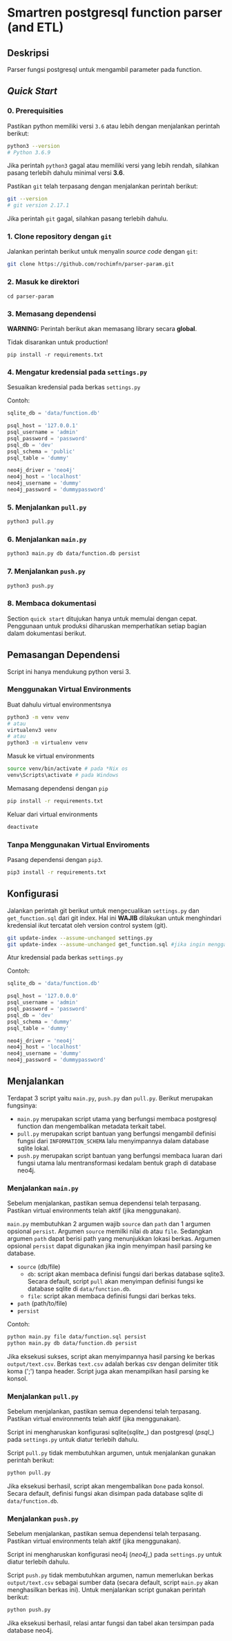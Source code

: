 # Smartren postgresql function parser (and ETL)

## Deskripsi

Parser fungsi postgresql untuk mengambil parameter pada function.

## *Quick Start*

### 0. Prerequisities

Pastikan python memiliki versi `3.6` atau lebih dengan menjalankan perintah berikut:

```bash
python3 --version
# Python 3.6.9
```
Jika perintah `python3` gagal atau memiliki versi yang lebih rendah, silahkan pasang terlebih dahulu minimal versi **3.6**.

Pastikan `git` telah terpasang dengan menjalankan perintah berikut:
```bash
git --version
# git version 2.17.1
```
Jika perintah `git` gagal, silahkan pasang terlebih dahulu.

### 1. Clone repository dengan `git`

Jalankan perintah berikut untuk menyalin *source code* dengan `git`:

```bash
git clone https://github.com/rochimfn/parser-param.git
```
### 2. Masuk ke direktori

```
cd parser-param
```

### 3. Memasang dependensi

**WARNING:** Perintah berikut akan memasang library secara **global**.

Tidak disarankan untuk production!
```
pip install -r requirements.txt
```

### 4. Mengatur kredensial pada `settings.py`

Sesuaikan kredensial pada berkas `settings.py`

Contoh:

```python
sqlite_db = 'data/function.db'

psql_host = '127.0.0.1'
psql_username = 'admin'
psql_password = 'password'
psql_db = 'dev'
psql_schema = 'public'
psql_table = 'dummy'

neo4j_driver = 'neo4j'
neo4j_host = 'localhost'
neo4j_username = 'dummy'
neo4j_password = 'dummypassword'

```

### 5. Menjalankan `pull.py`

```bash
python3 pull.py
```

### 6. Menjalankan `main.py`

```bash
python3 main.py db data/function.db persist
```

### 7. Menjalankan `push.py`

```bash
python3 push.py
```

### 8. Membaca dokumentasi

Section `quick start` ditujukan hanya untuk memulai dengan cepat. Penggunaan untuk produksi diharuskan memperhatikan setiap bagian dalam dokumentasi berikut.

## Pemasangan Dependensi

Script ini hanya mendukung python versi 3.

### Menggunakan Virtual Environments

Buat dahulu virtual environmentsnya

```bash
python3 -m venv venv
# atau
virtualenv3 venv
# atau
python3 -m virtualenv venv
```

Masuk ke virtual environments

```bash
source venv/bin/activate # pada *Nix os
venv\Scripts\activate # pada Windows
```

Memasang dependensi dengan `pip`

```bash
pip install -r requirements.txt
```

Keluar dari virtual environments

```bash
deactivate
```

### Tanpa Menggunakan Virtual Enviroments

Pasang dependensi dengan `pip3`.

```bash
pip3 install -r requirements.txt
```

## Konfigurasi

Jalankan perintah git berikut untuk mengecualikan `settings.py` dan `get_function.sql` dari git index. Hal ini __WAJIB__ dilakukan untuk menghindari kredensial ikut tercatat oleh version control system (git).

```bash
git update-index --assume-unchanged settings.py
git update-index --assume-unchanged get_function.sql #jika ingin mengganti kueri pengambil function
```

Atur kredensial pada berkas `settings.py`

Contoh:

```python
sqlite_db = 'data/function.db'

psql_host = '127.0.0.0'
psql_username = 'admin'
psql_password = 'password'
psql_db = 'dev'
psql_schema = 'dummy'
psql_table = 'dummy'

neo4j_driver = 'neo4j'
neo4j_host = 'localhost'
neo4j_username = 'dummy'
neo4j_password = 'dummypassword'

```

## Menjalankan

Terdapat 3 script yaitu `main.py`, `push.py` dan `pull.py`. Berikut merupakan fungsinya:
* `main.py` merupakan script utama yang berfungsi membaca postgresql function dan mengembalikan metadata terkait tabel.
* `pull.py` merupakan script bantuan yang berfungsi mengambil definisi fungsi dari `INFORMATION_SCHEMA` lalu menyimpannya dalam database sqlite lokal.
* `push.py` merupakan script bantuan yang berfungsi membaca luaran dari fungsi utama lalu mentransformasi kedalam bentuk graph di database neo4j. 

### Menjalankan `main.py`

Sebelum menjalankan, pastikan semua dependensi telah terpasang. Pastikan virtual environments telah aktif (jika menggunakan).

`main.py` membutuhkan 2 argumen wajib `source` dan `path` dan 1 argumen opsional `persist`. Argumen `source` memilki nilai `db` atau `file`. Sedangkan argumen `path` dapat berisi path yang menunjukkan lokasi berkas. Argumen opsional `persist` dapat digunakan jika ingin menyimpan hasil parsing ke database.

* `source` (db/file)
    * `db`: script akan membaca definisi fungsi dari berkas database sqlite3. Secara default, script `pull` akan menyimpan definisi fungsi ke database sqlite di `data/function.db`.
    * `file`: script akan membaca definisi fungsi dari berkas teks.
* `path` (path/to/file)
* `persist`

Contoh:

```bash
python main.py file data/function.sql persist
python main.py db data/function.db persist
```

Jika eksekusi sukses, script akan menyimpannya hasil parsing ke berkas `output/text.csv`. Berkas `text.csv` adalah berkas csv dengan delimiter titik koma (';') tanpa header. Script juga akan menampilkan hasil parsing ke konsol.

### Menjalankan `pull.py`

Sebelum menjalankan, pastikan semua dependensi telah terpasang. Pastikan virtual environments telah aktif (jika menggunakan).

Script ini mengharuskan konfigurasi sqlite(_sqlite_\_) dan postgresql (_psql_\_) pada `settings.py` untuk diatur terlebih dahulu.

Script `pull.py` tidak membutuhkan argumen, untuk menjalankan gunakan perintah berikut:

```bash
python pull.py
```

Jika eksekusi berhasil, script akan mengembalikan `Done` pada konsol. Secara default, definisi fungsi akan disimpan pada database sqlite di `data/function.db`.

### Menjalankan `push.py`

Sebelum menjalankan, pastikan semua dependensi telah terpasang. Pastikan virtual environments telah aktif (jika menggunakan).

Script ini mengharuskan konfigurasi neo4j (_neo4j_\_) pada `settings.py` untuk diatur terlebih dahulu.

Script `push.py` tidak membutuhkan argumen, namun memerlukan berkas `output/text.csv` sebagai sumber data (secara default, script `main.py` akan menghasilkan berkas ini). Untuk menjalankan script gunakan perintah berikut:

```bash
python push.py
```

Jika eksekusi berhasil, relasi antar fungsi dan tabel akan tersimpan pada database neo4j.
